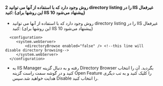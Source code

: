 #### 2 روش وجود دارد که با استفاده از آنها می توانید directory listing را در IIS غیرفعال کنید: (این روشها برای IIS 10  پیشنهاد می‌شود)
* روش وجود دارد که با استفاده از آنها می توانید directory listing را در IIS غیرفعال کنید: (این روشها برای IIS 10  پیشنهاد می‌شود)

```config
  <configuration>
     <system.webServer>
         <directoryBrowse enabled="false" /> <!--this line will disable directory browsing-->
     </system.webServer>
  </configuration>
 ```
 * به IIS Manager  رفته و به دنبال گزینه Directory Browser بگردید. آن را انتخاب کنید و در گوشه سمت راست گزینه Open Feature را کلیک کنید و به تب دیگری هدایت خواهید شد.سپس Disable را انتخاب کنید.
